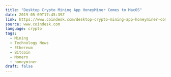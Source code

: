 ```yaml
---
title: "Desktop Crypto Mining App HoneyMiner Comes to MacOS"
date: 2019-05-09T17:45:39Z
link: https://www.coindesk.com/desktop-crypto-mining-app-honeyminer-comes-to-macos?utm_medium=RSS&utm_source=news.12bit.vn
source: www.coindesk.com
language: crypto
tags:
  - Mining
  - Technology News
  - Ethereum
  - Bitcoin
  - Monero
  - honeyminer
draft: false
---
```

